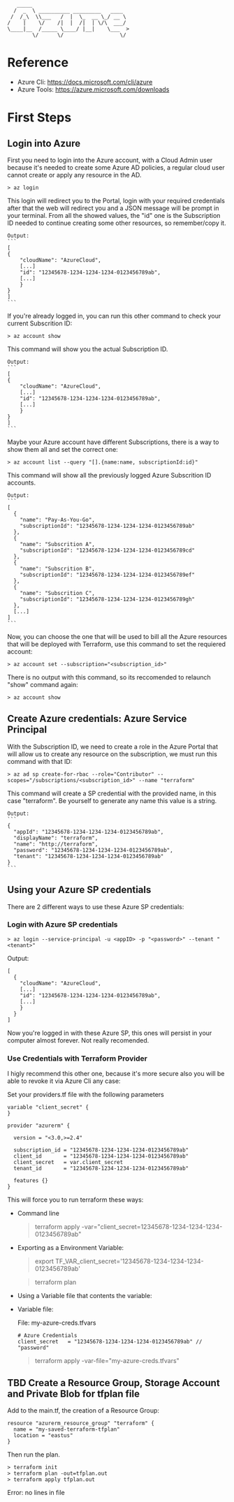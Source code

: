 ```
   _____                               
  /  _  \ __________ _________   ____  
 /  /_\  \\___   /  |  \_  __ \_/ __ \ 
/    |    \/    /|  |  /|  | \/\  ___/ 
\____|__  /_____ \____/ |__|    \___  >
        \/      \/                  \/ 
```
# Reference

- Azure Cli: https://docs.microsoft.com/cli/azure
- Azure Tools: https://azure.microsoft.com/downloads

# First Steps

## Login into Azure

First you need to login into the Azure account, with a Cloud Admin user because it's needed to create some Azure AD policies, a regular cloud user cannot create or apply any resource in the AD.

    > az login

This login will redirect you to the Portal, login with your required credentials after that the web will redirect you and a JSON message will be prompt in your terminal. From all the showed values, the "id" one is the Subscription ID needed to continue creating some other resources, so remember/copy it.

    Output:
    ```
    [
    {
        "cloudName": "AzureCloud",
        [...]
        "id": "12345678-1234-1234-1234-0123456789ab",
        [...]
        }
    }
    ]
    ```
If you're already logged in, you can run this other command to check your current Subscrition ID:

    > az account show

This command will show you the actual Subscription ID.

    Output:
    ```
    [
    {
        "cloudName": "AzureCloud",
        [...]
        "id": "12345678-1234-1234-1234-0123456789ab",
        [...]
        }
    }
    ]
    ```

Maybe your Azure account have different Subscriptions, there is a way to show them all and set the correct one:

    > az account list --query "[].{name:name, subscriptionId:id}"

This command will show all the previously logged Azure Subscrition ID accounts.

    Output:
    ```
    [
      {
        "name": "Pay-As-You-Go",
        "subscriptionId": "12345678-1234-1234-1234-0123456789ab"
      },
      {
        "name": "Subscrition A",
        "subscriptionId": "12345678-1234-1234-1234-0123456789cd"
      },
      {
        "name": "Subscrition B",
        "subscriptionId": "12345678-1234-1234-1234-0123456789ef"
      },
      {
        "name": "Subscrition C",
        "subscriptionId": "12345678-1234-1234-1234-0123456789gh"
      },
      [...]
    ]
    ```
Now, you can choose the one that will be used to bill all the Azure resources that will be deployed with Terraform, use this command to set the requiered account:

    > az account set --subscription="<subscription_id>"

There is no output with this command, so its reccomended to relaunch "show" command again:

    > az account show

## Create Azure credentials: Azure Service Principal

With the Subscription ID, we need to create a role in the Azure Portal that will allow us to create any resource on the subscription, we must run this command with that ID:

    > az ad sp create-for-rbac --role="Contributor" --scopes="/subscriptions/<subscription_id>" --name "terraform"

This command will create a SP credential with the provided name, in this case "terraform". Be yourself to generate any name this value is a string.

    Output:
    ```
    {
      "appId": "12345678-1234-1234-1234-0123456789ab",
      "displayName": "terraform",
      "name": "http://terraform",
      "password": "12345678-1234-1234-1234-0123456789ab",
      "tenant": "12345678-1234-1234-1234-0123456789ab"
    }
    ```
## Using your Azure SP credentials

There are 2 different ways to use these Azure SP credentials:

### Login with Azure SP credentials

    > az login --service-principal -u <appID> -p "<password>" --tenant "<tenant>"
Output:
```
[
  {
    "cloudName": "AzureCloud",
    [...]
    "id": "12345678-1234-1234-1234-0123456789ab",
    [...]
    }
  }
]
```
Now you're logged in with these Azure SP, this ones will persist in your computer almost forever. Not really recomended.

### Use Credentials with Terraform Provider

I higly recommend this other one, because it's more secure also you will be able to revoke it via Azure Cli any case:

Set your providers.tf file with the following parameters

```hcl
variable "client_secret" {
}

provider "azurerm" {

  version = "<3.0,>=2.4"

  subscription_id = "12345678-1234-1234-1234-0123456789ab"
  client_id       = "12345678-1234-1234-1234-0123456789ab"
  client_secret   = var.client_secret
  tenant_id       = "12345678-1234-1234-1234-0123456789ab"

  features {}
}
```

This will force you to run terraform these ways:

- Command line
    > terraform apply -var="client_secret=12345678-1234-1234-1234-0123456789ab"

- Exporting as a Environment Variable:
    > export TF_VAR_client_secret='12345678-1234-1234-1234-0123456789ab'

    > terraform plan

- Using a Variable file that contents the variable:

- Variable file: 

    File: my-azure-creds.tfvars
    ```hcl
    # Azure Credentials
    client_secret   = "12345678-1234-1234-1234-0123456789ab" // "password"
    ```

    > terraform apply -var-file="my-azure-creds.tfvars"

## TBD Create a Resource Group, Storage Account and Private Blob for tfplan file

Add to the main.tf, the creation of a Resource Group:
```hcl
resource "azurerm_resource_group" "terraform" {
  name = "my-saved-terraform-tfplan"
  location = "eastus"
}
```
Then run the plan.

    > terraform init
    > terraform plan -out=tfplan.out
    > terraform apply tfplan.out

<!-- BEGINNING OF PRE-COMMIT-TERRAFORM DOCS HOOK -->
Error: no lines in file
<!-- END OF PRE-COMMIT-TERRAFORM DOCS HOOK -->
